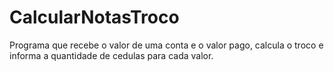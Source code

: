 # CalcularNotasTroco

Programa que recebe o valor de uma conta e o valor pago, calcula o troco e informa a quantidade de cedulas para cada valor.